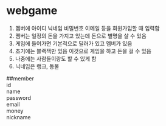 # webgame
1. 멤버에 아이디 닉네임 비밀번호 이메일 등을 회원가입할 때 입력함
2. 멤버는 일정의 돈을 가지고 있는데 돈으로 별명을 살 수 있음
3. 게임에 들어가면 기본적으로 딜러가 있고 멤버가 있음
4. 초기에는 블랙잭만 있음 이것으로 게임을 하고 돈을 걸 수 있음
5. 나중에는 사람들이랑도 할 수 있게 함
6. 닉네임은 랭크, 동물
  
##member  
id  
name   
password   
email  
money   
nickname   

